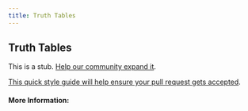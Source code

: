 ```yaml
---
title: Truth Tables
---
```


## Truth Tables

This is a stub. [Help our community expand it](https://github.com/freecodecamp/guides/tree/master/src/pages/articles/logic/truth-tables/index.md).

[This quick style guide will help ensure your pull request gets accepted](https://github.com/freeCodeCamp/guides/blob/master/README.md).

<!-- The article goes here, in GitHub-flavored Markdown. Feel free to add YouTube videos, images, and CodePen/JSBin embeds  -->

#### More Information:
<!-- Please add any articles you think might be helpful to read before writing the article -->


